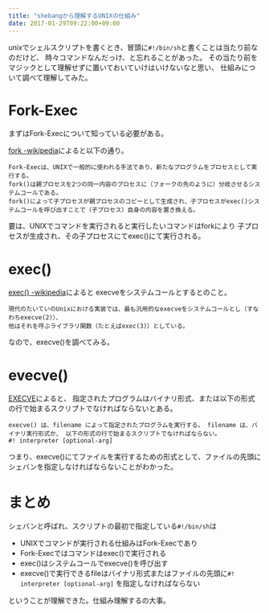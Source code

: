 ```yaml
---
title: "shebangから理解するUNIXの仕組み"
date: 2017-01-29T09:22:00+09:00
---
```


unixでシェルスクリプトを書くとき、冒頭に`#!/bin/sh`と書くことは当たり前なのだけど、
時々コマンドなんだっけ、と忘れることがあった。
その当たり前をマジックとして理解せずに置いておいていけはいけないなと思い、
仕組みについて調べて理解してみた。

# Fork-Exec
まずはFork-Execについて知っている必要がある。

[fork -wikipedia](https://ja.wikipedia.org/wiki/Fork#Fork-Exec)によると以下の通り。
```
Fork-Execは、UNIXで一般的に使われる手法であり、新たなプログラムをプロセスとして実行する。
fork()は親プロセスを2つの同一内容のプロセスに（フォークの先のように）分岐させるシステムコールである。
fork()によって子プロセスが親プロセスのコピーとして生成され、子プロセスがexec()システムコールを呼び出すことで（子プロセス）自身の内容を置き換える。
```

要は、UNIXでコマンドを実行されると実行したいコマンドはforkにより
子プロセスが生成され、その子プロセスにてexec()にて実行される。

# exec()

[exec() -wikipedia](https://ja.wikipedia.org/wiki/Exec)によると
execveをシステムコールとするとのこと。

```
現代のたいていのUnixにおける実装では、最も汎用的なexecveをシステムコールとし（すなわちexecve(2)）、
他はそれを呼ぶライブラリ関数（たとえばexec(3)）としている。
```

なので、execve()を調べてみる。

# evecve()

[EXECVE](https://linuxjm.osdn.jp/html/LDP_man-pages/man2/execve.2.html)によると、
指定されたプログラムはバイナリ形式、または以下の形式の行で始まるスクリプトでなければならないとある。

```
execve() は、filename によって指定されたプログラムを実行する。 filename は、バイナリ実行形式か、 以下の形式の行で始まるスクリプトでなければならない。
#! interpreter [optional-arg]
```

つまり、execve()にてファイルを実行するための形式として、ファイルの先頭にシェバンを指定しなければならないことがわかった。

# まとめ

シェバンと呼ばれ、スクリプトの最初で指定している`#!/bin/sh`は

- UNIXでコマンドが実行される仕組みはFork-Execであり
- Fork-Execではコマンドはexec()で実行される
- exec()はシステムコールでexecve()を呼び出す
- execve()で実行できるfileはバイナリ形式またはファイルの先頭に`#! interpreter [optional-arg]` を指定しなければならない

ということが理解できた。仕組み理解するの大事。

